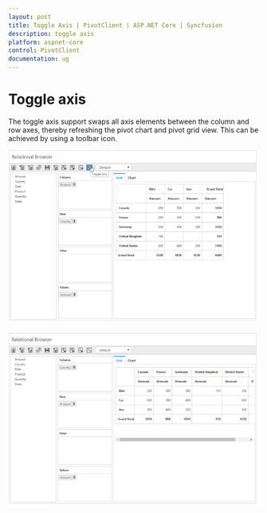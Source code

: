 ```yaml
---
layout: post
title: Toggle Axis | PivotClient | ASP.NET Core | Syncfusion
description: toggle axis
platform: aspnet-core
control: PivotClient
documentation: ug
---
```


# Toggle axis


The toggle axis support swaps all axis elements between the column and row axes, thereby refreshing the pivot chart and pivot grid view. This can be achieved by using a toolbar icon.

![Toggle axis icon in ASP NET Core pivot client control](Toggle-Axis_images/toggleaxisbefore.png)

![Toggled visiblity of elements in ASP NET Core pivot client control](Toggle-Axis_images/toggleaxisafter.png)

